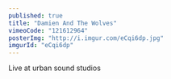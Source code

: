 ```yaml
---
published: true
title: "Damien And The Wolves"
vimeoCode: "121612964"
posterImg: "http://i.imgur.com/eCqi6dp.jpg"
imgurId: "eCqi6dp"
---
```


Live at urban sound studios